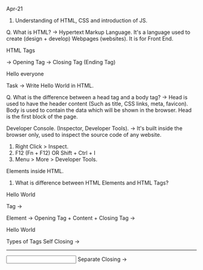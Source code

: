 Apr-21

1. Understanding of HTML, CSS and introduction of JS.

Q. What is HTML?
-> Hypertext Markup Language. It's a language used to create (design + develop) Webpages (websites). It is for Front End.

HTML Tags
<html> -> Opening Tag
</html> -> Closing Tag (Ending Tag)
<p>Hello everyone</p>


Task -> Write Hello World in HTML.

Q. What is the difference between a head tag and a body tag?
-> Head is used to have the header content (Such as title, CSS links, meta, favicon). Body is used to contain the data which will be shown in the browser. Head is the first block of the page.


Developer Console. (Inspector, Developer Tools).
-> It's built inside the browser only, used to inspect the source code of any website.
1. Right Click > Inspect.
2. F12 (Fn + F12) OR Shift + Ctrl + I
3. Menu > More > Developer Tools.

Elements inside HTML.

1. What is difference between HTML Elements and HTML Tags?

<p>Hello World</p>
Tag -> <p>
Element -> Opening Tag + Content + Closing Tag -> <p>Hello World</p>

Types of Tags
Self Closing -> <br /> <img /> <hr /> <input />
Separate Closing -> <head></head> <body></body> <b></b> <i></i> <div></div> <span></span> <script>

a. Paragraph tag <p> -> Regular text display.
b. Heading tag <h1> to <h6> -> Used to show the heading (h1 is biggest, h6 is smallest).
c. division tag <div> -> Used to divide the content of the webpage into different parts.
d. Table tag <table> -> Used to show the data in a structured way (in terms of rows and columns, like a matrix).

thead -> Header of the table.
tbody -> Body of the table.
tfoot -> Footer of the table.

tr -> Creates a new ROW.
th -> Put a cell in the header.
td -> Put a cell in the regular body/footer.

input tag -> Used to take input from the user.
input types:

text
color
number

Documentation -> https://developer.mozilla.org/en-US/docs/Web/HTML/Element/input

Website -> https://developer.mozilla.org

Assignment
Try to build your own webpage.
It can include things like
-> Your name
-> Your profile picture
-> Education background (Marks maybe?)
-> Personal Background
-> Phone Number / Email

Further Reading
-> https://colorhunt.co
-> https://www.lambdatest.com/blog/how-to-use-css-breakpoints-for-responsive-design/


---
# Apr-22

Q. What is CSS?
-> Cascading Style Sheet is used to style the webpages and websites. (Look and feel).

Ref -> https://developer.mozilla.org/en-US/docs/Web/CSS

Task in hand for today:
-> Building a College Admission Form using HTML and CSS.

-> Name
-> Phone Number
-> Email
-> Date of Birth
-> Address
-> Parents Name (Father and Mother)
-> Class 10th Marks and Class 12th Marks
-> School Name (12th)
-> Gender
-> Guardian Name
-> Guardian Phone Number
-> Interests




Feedback (Idea)

Live Server
-> It will AUTO refresh the browser.
-> Makes development easy.

- Comments
-> These are part of the code which the computer will not execute but they are helpful for human understanding.

- placeholder
-> Used as a helper text to tell which input we are expecting.

- CSS Selector?
-> Like a set of rules. Any element which matches this rule, will get the style applied. (Selects the element, based on some certain conditions).

Tag Type Selector -> Select based on the tag.
Class Selector -> Select by the class.

Assignment:
-> Change the stye a bit more
-> Font
-> Size
-> Background Color / image
-> Pseudo properties -> Hover, animation.

Custom Font -> https://fonts.google.com/



# Apr 23

-> Intro to JS
-> Variables
-> Data types
-> Functions
-> Object and Arrays
-> promises and fetch.
-> Intro to react.


Download -> Node JS -> https://nodejs.org/en/download/


Q. What is Javascript?
-> Java NOT EQUAL TO Javascript.
-> It is a programming language used to add functionality to any website or webpage.

Output in JS
-> console.log("Hello World!");

Q. What are variables?
-> Variables are containers to store some data. This data can change in the future as well.

Q. What is the container where I can assign once and never update?
-> constant -> It does not change.

How to do these in JS.
-> let <variable_name> = <value>
-> const <constant_name> = <value>


const college_name = "KITS";
console.log("Hello");
console.log(college_name);

Datatypes in JS
-> number
-> strings
-> boolean
-> arrays and objects

Further Reading -> https://developer.mozilla.org/en-US/docs/Web/JavaScript/Data_structures

Q. Taking an input.
prompt("Hint")

Q. functions in JS

function <function_name> (<parameters>) {
  //The set of instructions
}

//Better
const <function_name> = (<parameter>) => {
 return <value>
}


Q. What is the difference between an argument and a parameter?

-> parameters are given in the function definition. Argument is in the function invocation. (When we call the function, we pass the arguments.)
-> When we write a function definition, we take the parameters.


Creating a simple react application

> npx create-react-app hello-react

After installation is done.

> cd hello-react (cd <project-name>)
> npm start

> localhost:3000

React is maintained by Facebook.
React has a good community.
React is lightweight (Not much code by default). (easy to get started).
React is popular.


Assignment
-> Migrate your form which we made yesterday from HTML to the React App.